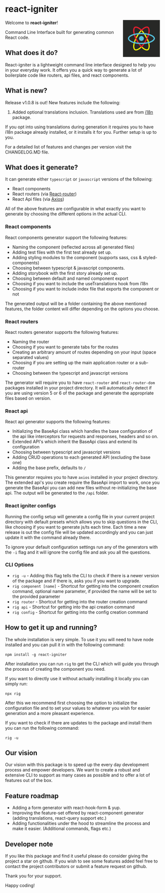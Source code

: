 # react-igniter

Welcome to **react-igniter**!
<img src="./react-igniter.png" align="right" height="120px">

Command Line Interface built for generating common React code.

## What does it do?

React-igniter is a lightweight command line interface designed to help you in your everyday work. It offers you a quick way to generate a lot of boilerplate code like routers, api files, and react components.

## What is new?

Release v1.0.8 is out! New features include the following:

1. Added optional translations inclusion. Translations used are from [i18n](https://react.i18next.com/) package.

If you opt into using translations during generation it requires you to have i18n package already installed, or it installs it for you. Further setup is up to you.

For a detailed list of features and changes per version visit the CHANGELOG.MD file.

## What does it generate?

It can generate either `typescript` or `javascript` versions of the following:

- React components
- React routers (via [React-router](https://reactrouter.com/))
- React Api files (via [Axios](https://axios-http.com/))

All of the above features are configurable in what exactly you want to generate by choosing the different options in the actual CLI.

### **React components**

React components generator support the following features:

- Naming the component (reflected across all generated files)
- Adding test files with the first test already set up.
- Adding styling modules to the component (supports sass, css & styled-components)
- Choosing between typescript & javascript components.
- Adding storybook with the first story already set up.
- Choosing between default and named component export
- Choosing if you want to include the useTranslations hook from i18n
- Choosing if you want to include index file that exports the component or not

The generated output will be a folder containing the above mentioned features, the folder content will differ depending on the options you choose.

### **React routers**

React routers generator supports the following features:

- Naming the router
- Choosing if you want to generate tabs for the routes
- Creating an arbitrary amount of routes depending on your input (space separated values)
- Choosing if you are setting up the main application router or a sub-router
- Choosing between the typescript and javascript versions

The generator will require you to have `react-router` and `react-router-dom` packages installed in your project directory. It will automatically detect if you are using version 5 or 6 of the package and generate the appropriate files based on version.

### **React api**

React api generator supports the following features:

- Initializing the BaseApi class which handles the base configuration of the api like interceptors for requests and responses, headers and so on.
- Extended API's which inherit the BaseApi class and extend its configuration
- Choosing between typescript and javascript versions
- Adding CRUD operations to each generated API (excluding the base one)
- Adding the base prefix, defaults to `/`

This generator requires you to have `axios` installed in your project directory. The extended api's you create require the BaseApi import to work, once you generate the BaseApi you can add new files without re-initializing the base api.
The output will be generated to the `/api` folder.

### **React igniter configs**

Running the config setup will generate a config file in your current project directory with default presets which allows you to skip questions in the CLI, like choosing if you want to generate js/ts each time. Each time a new release is out the config file will be updated accordingly and you can just update it with the command already there.

To ignore your default configuration settings run any of the generators with the
`-i` flag and it will ignore the config file and ask you all the questions.

### **CLI Options**

- `rig -u` - Adding this flag tells the CLI to check if there is a newer version of the package and if there is, asks you if you want to upgrade.
- `rig component [name]` - Shortcut for getting into the component creation command, optional name parameter, if provided the name will be set to the provided parameter
- `rig router` - Shortcut for getting into the router creation command
- `rig api` - Shortcut for getting into the api creation command
- `rig config` - Shortcut for getting into the config creation command

## How to get it up and running?

The whole installation is very simple. To use it you will need to have node installed and you can pull it in with the following command:

`npm install -g react-igniter`

After installation you can run `rig` to get the CLI which will guide you through the process of creating the component you need.

If you want to directly use it without actually installing it locally you can simply run:

`npx rig`

After this we recommend first choosing the option to initialize the configuration file and to set your values to whatever you wish for easier generation and a more pleasant experience.

If you want to check if there are updates to the package and install them you can run the following command:

`rig -u`

## Our vision

Our vision with this package is to speed up the every day development process and empower developers. We want to create a robust and extensive CLI to support as many cases as possible and to offer a lot of features out of the box.

## Feature roadmap

- Adding a form generator with react-hook-form & yup.
- Improving the feature-set offered by react-component generator (adding translations, react-query support etc.)
- Adding functionalities under the hood to streamline the process and make it easier. (Additional commands, flags etc.)

## Developer note

If you like this package and find it useful please do consider giving the project a star on github. If you wish to see some features added feel free to contact the project contributors or submit a feature request on github.

Thank you for your support.

Happy coding!
